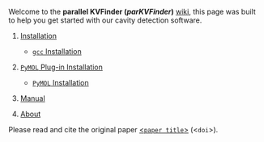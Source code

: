

Welcome to the **parallel KVFinder (_parKVFinder_)**
[wiki](https://github.com/LBC-LNBio/parKVFinder/wiki), this page was
built to help you get started with our cavity detection software.

1. [Installation](https://github.com/LBC-LNBio/parKVFinder/wiki/parKVFinder-Installation)

    - [`gcc` Installation](https://github.com/LBC-LNBio/parKVFinder/wiki/gcc-Guide)
  
2. [`PyMOL` Plug-in Installation](https://github.com/LBC-LNBio/parKVFinder/wiki/PyMOL-Plugin-Installation)

    - [`PyMOL` Installation](https://github.com/LBC-LNBio/parKVFinder/wiki/PyMOL-Installation)
   
3. [Manual](https://github.com/LBC-LNBio/parKVFinder/wiki/parKVFinder-Manual)

4. [About](https://github.com/LBC-LNBio/parKVFinder/wiki/About)

Please read and cite the original paper [<`paper title`>]() (<`doi`>).
